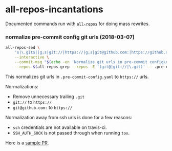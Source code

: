 all-repos-incantations
======================

Documented commands run with [`all-repos`][all-repos]
for doing mass rewrites.

[all-repos]: https://github.com/asottile/all-repos

### normalize pre-commit config git urls (2018-03-07)

```bash
all-repos-sed \
    's|\.git$||g;s|git://|https://|g;s|git@github.com:|https://github.com/|g' .pre-commit-config.yaml \
    --interactive \
    --commit-msg "$(echo -en 'Normalize git urls in pre-commit config\n\nImproves cache performance')" \
    --repos $(all-repos-grep --repos -E '(git@|git://|\.git)' -- .pre-commit-config.yaml)
```

This normalizes git urls in `.pre-commit-config.yaml` to `https://` urls.

Normalizations:
- Remove unnecessary trailing `.git`
- `git://` to `https://`
- `git@github.com:` to `https://`

Normalization away from ssh urls is done for a few reasons:

- `ssh` credentials are not available on travis-ci.
- `SSH_AUTH_SOCK` is not passed through when running `tox`.

Here is a [sample PR](https://github.com/pre-commit/pre-commit/pull/721).

